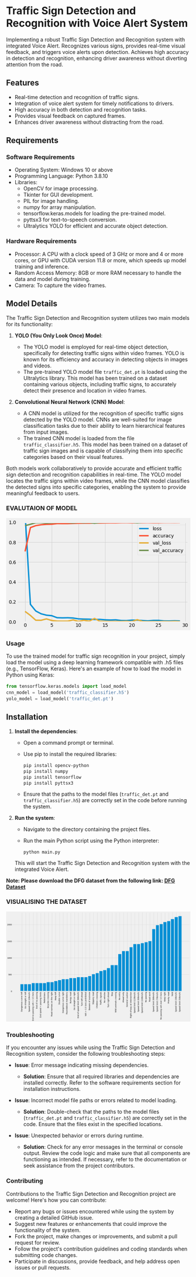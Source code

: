# Traffic Sign Detection and Recognition with Voice Alert System

Implementing a robust Traffic Sign Detection and Recognition system with integrated Voice Alert. Recognizes various signs, provides real-time visual feedback, and triggers voice alerts upon detection. Achieves high accuracy in detection and recognition, enhancing driver awareness without diverting attention from the road.


## Features

- Real-time detection and recognition of traffic signs.
- Integration of voice alert system for timely notifications to drivers.
- High accuracy in both detection and recognition tasks.
- Provides visual feedback on captured frames.
- Enhances driver awareness without distracting from the road.

## Requirements

### Software Requirements
- Operating System: Windows 10 or above
- Programming Language: Python 3.8.10 
- Libraries:
  - OpenCV for image processing.
  - Tkinter for GUI development.
  - PIL for image handling.
  - numpy for array manipulation.
  - tensorflow.keras.models for loading the pre-trained model.
  - pyttsx3 for text-to-speech conversion.
  - Ultralytics YOLO for efficient and accurate object detection.

### Hardware Requirements
- Processor: A CPU with a clock speed of 3 GHz or more and 4 or more cores, or GPU with CUDA version 11.8 or more, which speeds up model training and inference.
- Random Access Memory: 8GB or more RAM necessary to handle the data and model during training.
- Camera: To capture the video frames.


## Model Details

The Traffic Sign Detection and Recognition system utilizes two main models for its functionality:

1. **YOLO (You Only Look Once) Model**:
   - The YOLO model is employed for real-time object detection, specifically for detecting traffic signs within video frames. YOLO is known for its efficiency and accuracy in detecting objects in images and videos.
   - The pre-trained YOLO model file `traffic_det.pt` is loaded using the Ultralytics library. This model has been trained on a dataset containing various objects, including traffic signs, to accurately detect their presence and location in video frames.

2. **Convolutional Neural Network (CNN) Model**:
   - A CNN model is utilized for the recognition of specific traffic signs detected by the YOLO model. CNNs are well-suited for image classification tasks due to their ability to learn hierarchical features from input images.
   - The trained CNN model is loaded from the file `traffic_classifier.h5`. This model has been trained on a dataset of traffic sign images and is capable of classifying them into specific categories based on their visual features.

Both models work collaboratively to provide accurate and efficient traffic sign detection and recognition capabilities in real-time. The YOLO model locates the traffic signs within video frames, while the CNN model classifies the detected signs into specific categories, enabling the system to provide meaningful feedback to users.

### EVALUTAION OF MODEL 

![Evaluation the model](https://raw.githubusercontent.com/SohailAkbar/Traffic-Sign-Detection-and-Recognition-with-Voice-Alert-System/main/Evaluation%20the%20model.png)


### Usage

To use the trained model for traffic sign recognition in your project, simply load the model using a deep learning framework compatible with .h5 files (e.g., TensorFlow, Keras). Here's an example of how to load the model in Python using Keras:

```python
from tensorflow.keras.models import load_model
cnn_model = load_model('traffic_classifier.h5')
yolo_model = load_model('traffic_det.pt')
```

## Installation

1. **Install the dependencies**:

   - Open a command prompt or terminal.
   - Use pip to install the required libraries:

     ```
     pip install opencv-python
     pip install numpy
     pip install tensorflow
     pip install pyttsx3
     ```

   - Ensure that the paths to the model files (`traffic_det.pt` and `traffic_classifier.h5`) are correctly set in the code before running the system.

2. **Run the system**:

   - Navigate to the directory containing the project files.
   - Run the main Python script using the Python interpreter:

     ```
     python main.py
     ```

   This will start the Traffic Sign Detection and Recognition system with the integrated Voice Alert.

**Note: Please download the DFG dataset from the following link: [DFG Dataset](https://www.vicos.si/resources/dfg/)**

### VISUALISING THE DATASET

![Visualizing the dataset](https://raw.githubusercontent.com/SohailAkbar/Traffic-Sign-Detection-and-Recognition-with-Voice-Alert-System/main/visualising%20the%20dataset.png)


### Troubleshooting

If you encounter any issues while using the Traffic Sign Detection and Recognition system, consider the following troubleshooting steps:

- **Issue**: Error message indicating missing dependencies.
  - **Solution**: Ensure that all required libraries and dependencies are installed correctly. Refer to the software requirements section for installation instructions.

- **Issue**: Incorrect model file paths or errors related to model loading.
  - **Solution**: Double-check that the paths to the model files (`traffic_det.pt` and `traffic_classifier.h5`) are correctly set in the code. Ensure that the files exist in the specified locations.

- **Issue**: Unexpected behavior or errors during runtime.
  - **Solution**: Check for any error messages in the terminal or console output. Review the code logic and make sure that all components are functioning as intended. If necessary, refer to the documentation or seek assistance from the project contributors.

### Contributing

Contributions to the Traffic Sign Detection and Recognition project are welcome! Here's how you can contribute:

- Report any bugs or issues encountered while using the system by creating a detailed GitHub issue.
- Suggest new features or enhancements that could improve the functionality of the system.
- Fork the project, make changes or improvements, and submit a pull request for review.
- Follow the project's contribution guidelines and coding standards when submitting code changes.
- Participate in discussions, provide feedback, and help address open issues or pull requests.
